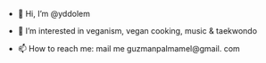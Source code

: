 - 👋 Hi, I’m @yddolem
- 👀 I’m interested in veganism, vegan cooking, music & taekwondo

- 📫 How to reach me: mail me guzmanpalmamel@gmail. com

<!---
yddolem/yddolem is a ✨ special ✨ repository because its `README.md` (this file) appears on your GitHub profile.
You can click the Preview link to take a look at your changes.
--->
